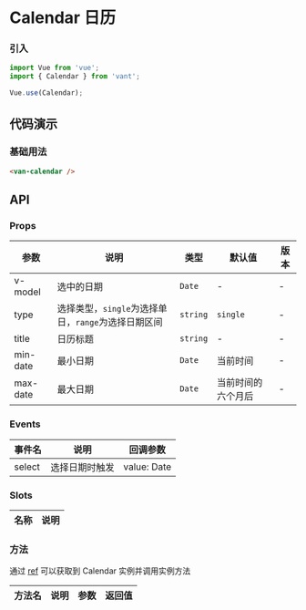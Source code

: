 # Calendar 日历

### 引入

``` javascript
import Vue from 'vue';
import { Calendar } from 'vant';

Vue.use(Calendar);
```

## 代码演示

### 基础用法

```html
<van-calendar />
```

## API

### Props

| 参数 | 说明 | 类型 | 默认值 | 版本 |
|------|------|------|------|------|
| v-model | 选中的日期 | `Date` | - | - |
| type | 选择类型，`single`为选择单日，`range`为选择日期区间 | `string` | `single` | - |
| title | 日历标题 | `string` | - | - |
| min-date | 最小日期 | `Date` | 当前时间 | - |
| max-date | 最大日期 | `Date` | 当前时间的六个月后 | - |

### Events

| 事件名 | 说明 | 回调参数 |
|------|------|------|
| select | 选择日期时触发 | value: Date |

### Slots

| 名称 | 说明 |
|------|------|

### 方法

通过 [ref](https://cn.vuejs.org/v2/api/#ref) 可以获取到 Calendar 实例并调用实例方法

| 方法名 | 说明 | 参数 | 返回值 |
|------|------|------|------|
